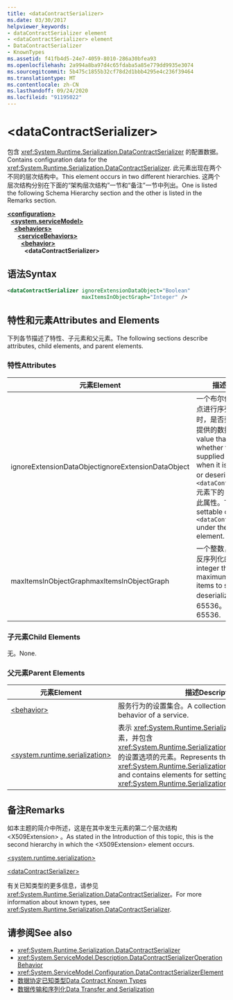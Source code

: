 ```yaml
---
title: <dataContractSerializer>
ms.date: 03/30/2017
helpviewer_keywords:
- dataContractSerializer element
- <dataContractSerializer> element
- DataContractSerializer
- KnownTypes
ms.assetid: f41fb4d5-24e7-4059-8010-286a30bfea93
ms.openlocfilehash: 2a994a8ba97d4c65fdaba5a85e779dd9935e3074
ms.sourcegitcommit: 5b475c1855b32cf78d2d1bbb4295e4c236f39464
ms.translationtype: MT
ms.contentlocale: zh-CN
ms.lasthandoff: 09/24/2020
ms.locfileid: "91195022"
---
```

# \<dataContractSerializer>

<span data-ttu-id="aae81-101">包含 <xref:System.Runtime.Serialization.DataContractSerializer> 的配置数据。</span><span class="sxs-lookup"><span data-stu-id="aae81-101">Contains configuration data for the <xref:System.Runtime.Serialization.DataContractSerializer>.</span></span> <span data-ttu-id="aae81-102">此元素出现在两个不同的层次结构中。</span><span class="sxs-lookup"><span data-stu-id="aae81-102">This element occurs in two different hierarchies.</span></span> <span data-ttu-id="aae81-103">这两个层次结构分别在下面的“架构层次结构”一节和“备注”一节中列出。</span><span class="sxs-lookup"><span data-stu-id="aae81-103">One is listed the following Schema Hierarchy section and the other is listed in the Remarks section.</span></span>  
  
[**\<configuration>**](../configuration-element.md)\
&nbsp;&nbsp;[**\<system.serviceModel>**](system-servicemodel.md)\
&nbsp;&nbsp;&nbsp;&nbsp;[**\<behaviors>**](behaviors.md)\
&nbsp;&nbsp;&nbsp;&nbsp;&nbsp;&nbsp;[**\<serviceBehaviors>**](servicebehaviors.md)\
&nbsp;&nbsp;&nbsp;&nbsp;&nbsp;&nbsp;&nbsp;&nbsp;[**\<behavior>**](behavior-of-servicebehaviors.md)\
&nbsp;&nbsp;&nbsp;&nbsp;&nbsp;&nbsp;&nbsp;&nbsp;&nbsp;&nbsp;**\<dataContractSerializer>**  
  
## <a name="syntax"></a><span data-ttu-id="aae81-104">语法</span><span class="sxs-lookup"><span data-stu-id="aae81-104">Syntax</span></span>  
  
```xml  
<dataContractSerializer ignoreExtensionDataObject="Boolean"
                        maxItemsInObjectGraph="Integer" />
```  
  
## <a name="attributes-and-elements"></a><span data-ttu-id="aae81-105">特性和元素</span><span class="sxs-lookup"><span data-stu-id="aae81-105">Attributes and Elements</span></span>  

 <span data-ttu-id="aae81-106">下列各节描述了特性、子元素和父元素。</span><span class="sxs-lookup"><span data-stu-id="aae81-106">The following sections describe attributes, child elements, and parent elements.</span></span>  
  
### <a name="attributes"></a><span data-ttu-id="aae81-107">特性</span><span class="sxs-lookup"><span data-stu-id="aae81-107">Attributes</span></span>  
  
|<span data-ttu-id="aae81-108">元素</span><span class="sxs-lookup"><span data-stu-id="aae81-108">Element</span></span>|<span data-ttu-id="aae81-109">描述</span><span class="sxs-lookup"><span data-stu-id="aae81-109">Description</span></span>|  
|-------------|-----------------|  
|<span data-ttu-id="aae81-110">ignoreExtensionDataObject</span><span class="sxs-lookup"><span data-stu-id="aae81-110">ignoreExtensionDataObject</span></span>|<span data-ttu-id="aae81-111">一个布尔值，指定在对终结点进行序列化或反序列化时，是否要忽略由该终结点提供的数据。</span><span class="sxs-lookup"><span data-stu-id="aae81-111">A Boolean value that specifies whether to ignore data supplied by the endpoint when it is being serialized or deserialized.</span></span> <span data-ttu-id="aae81-112">只可对 `<dataContractSerializer>` 元素下的 `<behavior>` 设置此属性。</span><span class="sxs-lookup"><span data-stu-id="aae81-112">This attribute is settable only on the `<dataContractSerializer>` under the `<behavior>` element.</span></span>|  
|<span data-ttu-id="aae81-113">maxItemsInObjectGraph</span><span class="sxs-lookup"><span data-stu-id="aae81-113">maxItemsInObjectGraph</span></span>|<span data-ttu-id="aae81-114">一个整数，指定要序列化或反序列化的最大项数。</span><span class="sxs-lookup"><span data-stu-id="aae81-114">An integer that specifies the maximum number of items to serialize or deserialize.</span></span> <span data-ttu-id="aae81-115">此属性为 65536。</span><span class="sxs-lookup"><span data-stu-id="aae81-115">This attribute is 65536.</span></span>|  
  
### <a name="child-elements"></a><span data-ttu-id="aae81-116">子元素</span><span class="sxs-lookup"><span data-stu-id="aae81-116">Child Elements</span></span>  

 <span data-ttu-id="aae81-117">无。</span><span class="sxs-lookup"><span data-stu-id="aae81-117">None.</span></span>  
  
### <a name="parent-elements"></a><span data-ttu-id="aae81-118">父元素</span><span class="sxs-lookup"><span data-stu-id="aae81-118">Parent Elements</span></span>  
  
|<span data-ttu-id="aae81-119">元素</span><span class="sxs-lookup"><span data-stu-id="aae81-119">Element</span></span>|<span data-ttu-id="aae81-120">描述</span><span class="sxs-lookup"><span data-stu-id="aae81-120">Description</span></span>|  
|-------------|-----------------|  
|[\<behavior>](behavior-of-servicebehaviors.md)|<span data-ttu-id="aae81-121">服务行为的设置集合。</span><span class="sxs-lookup"><span data-stu-id="aae81-121">A collection of settings for the behavior of a service.</span></span>|  
|[\<system.runtime.serialization>](system-runtime-serialization.md)|<span data-ttu-id="aae81-122">表示 <xref:System.Runtime.Serialization> 命名空间节的根元素，并包含 <xref:System.Runtime.Serialization.DataContractSerializer> 的设置选项的元素。</span><span class="sxs-lookup"><span data-stu-id="aae81-122">Represents the root element for the <xref:System.Runtime.Serialization> namespace section and contains elements for setting options of the <xref:System.Runtime.Serialization.DataContractSerializer>.</span></span>|  
  
## <a name="remarks"></a><span data-ttu-id="aae81-123">备注</span><span class="sxs-lookup"><span data-stu-id="aae81-123">Remarks</span></span>  

 <span data-ttu-id="aae81-124">如本主题的简介中所述，这是在其中发生元素的第二个层次结构 \<X509Extension> 。</span><span class="sxs-lookup"><span data-stu-id="aae81-124">As stated in the Introduction of this topic, this is the second hierarchy in which the \<X509Extension> element occurs.</span></span>  
  
 [\<system.runtime.serialization>](system-runtime-serialization.md)  
  
 [\<dataContractSerializer>](datacontractserializer-element.md)  
  
 <span data-ttu-id="aae81-125">有关已知类型的更多信息，请参见 <xref:System.Runtime.Serialization.DataContractSerializer>。</span><span class="sxs-lookup"><span data-stu-id="aae81-125">For more information about known types, see <xref:System.Runtime.Serialization.DataContractSerializer>.</span></span>  
  
## <a name="see-also"></a><span data-ttu-id="aae81-126">请参阅</span><span class="sxs-lookup"><span data-stu-id="aae81-126">See also</span></span>

- <xref:System.Runtime.Serialization.DataContractSerializer>
- <xref:System.ServiceModel.Description.DataContractSerializerOperationBehavior>
- <xref:System.ServiceModel.Configuration.DataContractSerializerElement>
- [<span data-ttu-id="aae81-127">数据协定已知类型</span><span class="sxs-lookup"><span data-stu-id="aae81-127">Data Contract Known Types</span></span>](../../../wcf/feature-details/data-contract-known-types.md)
- [<span data-ttu-id="aae81-128">数据传输和序列化</span><span class="sxs-lookup"><span data-stu-id="aae81-128">Data Transfer and Serialization</span></span>](../../../wcf/feature-details/data-transfer-and-serialization.md)
